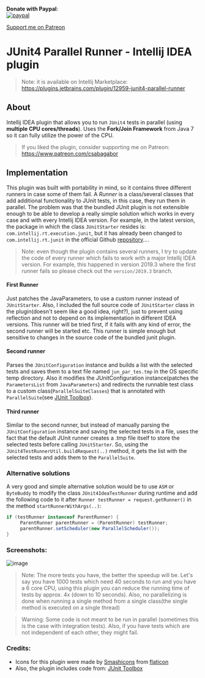 **Donate with Paypal**:  
[![paypal](https://www.paypalobjects.com/en_US/i/btn/btn_donateCC_LG.gif)](https://www.paypal.com/cgi-bin/webscr?cmd=_s-xclick&hosted_button_id=VLNN8UADMYENQ)

[Support me on Patreon](https://www.patreon.com/csabagabor?fan_landing=true)

# JUnit4 Parallel Runner - Intellij IDEA plugin

>Note: it is available on Intellij Marketplace: https://plugins.jetbrains.com/plugin/12959-junit4-parallel-runner

## About
Intellij IDEA plugin that allows you to run `JUnit4` tests in parallel (using **multiple CPU cores/threads**). Uses the **Fork/Join Framework** from Java 7 so it can fully utilize the power of the CPU.

>If you liked the plugin, consider supporting me on Patreon: https://www.patreon.com/csabagabor

## Implementation
This plugin was built with portability in mind, so it contains three different runners in case some of them fail. A *Runner* is a class/several classes that add additional functionality to JUnit tests, in this case, they run them in parallel. The problem was that the bundled JUnit plugin is not extensible enough to be able to develop a really simple solution which works in every case and with every Intellij IDEA version. For example, in the latest version, the package in which the class `JUnitStarter` resides is: `com.intellij.rt.execution.junit`, but it has already been changed to `com.intellij.rt.junit` in the official Github [repository](https://github.com/JetBrains/intellij-community/blob/master/plugins/junit_rt/src/com/intellij/rt/junit/JUnitStarter.java)....

>Note: even though the plugin contains several runners, I try to update the code of every runner which fails to work with a major Intellij IDEA version. For example, this happened in version 2019.3 where the first runner fails so please check out the `version/2019.3` branch.

#### First Runner
Just patches the JavaParameters, to use a custom runner instead of `JUnitStarter`. Also, I included the full source code of `JUnitStarter` class in the plugin(doesn't seem like a good idea, right?), just to prevent using reflection and not to depend on its implementation in different IDEA versions. This runner will be tried first, if it fails with any kind of error, the second runner will be started etc.
This runner is simple enough but sensitive to changes in the source code of the bundled junit plugin.

#### Second runner
Parses the `JUnitConfiguration` instance and builds a list with the selected tests and saves them to a text file named `jun_par_tes.tmp` in the OS specific temp directory. Also it modifies the JUnitConfiguration instance(patches the `ParametersList` from `JavaParameters`) and redirects the runnable test class to a custom class(`ParallelSuiteClasses`) that is annotated with `ParallelSuite`(see  [JUnit Toolbox](https://github.com/MichaelTamm/junit-toolbox)).

#### Third runner
Similar to the second runner, but instead of manually parsing the `JUnitConfiguration` instance and saving the selected tests in a file, uses the fact that the default JUnit runner creates a .tmp file itself to store the selected tests before calling `JUnitStarter`. So, using the `JUnit4TestRunnerUtil.buildRequest(..)` method, it gets the list with the selected tests and adds them to the `ParallelSuite`.

### Alternative solutions
A very good and simple alternative solution would be to use `ASM` or `ByteBuddy` to modify the class `JUnit4IdeaTestRunner` during runtime and add the following code to it after `Runner testRunner = request.getRunner()` in the method `startRunnerWithArgs(..)`:
```java
if (testRunner instanceof ParentRunner) {
     ParentRunner parentRunner = (ParentRunner) testRunner;
     parentRunner.setScheduler(new ParallelScheduler());
}
```

### Screenshots:


![image](https://user-images.githubusercontent.com/37183688/64076106-fe17aa00-ccc8-11e9-9c31-d4900f8b4f5c.png)



>Note: The more tests you have, the better the speedup will be.
Let's say you have 1000 tests which need 40 seconds to run and you have a 6 core CPU, 
using this plugin you can reduce the running time of tests by approx. 4x (down to 10 seconds).
Also, no parallelizing is done when running a single method from a single class(the single 
method is executed on a single thread) 

>Warning: Some code is not meant to be run in parallel (sometimes this is the case with integration tests).
Also, if you have tests which are not independent of each other, they might fail. 

### Credits:

- Icons for this plugin were made by [Smashicons](https://www.flaticon.com/authors/smashicons) from [flaticon](https://www.flaticon.com)
- Also, the plugin includes code from: [JUnit Toolbox](https://github.com/MichaelTamm/junit-toolbox)
